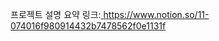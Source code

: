 프로젝트 설명 요약 링크:[ https://www.notion.so/11-074016f980914432b7478562f0e1131f   ](https://polite-boater-51a.notion.site/DirectX11-1b1598443661808f84dbf402f8ca05f8?pvs=4)
